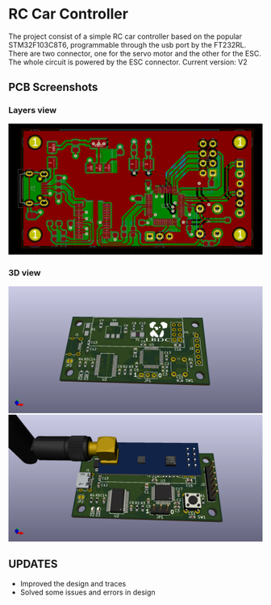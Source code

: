 # RC Car Controller
The project consist of a simple RC car controller based on the popular STM32F103C8T6, programmable through the usb port by the FT232RL.
There are two connector, one for the servo motor and the other for the ESC.  
The whole circuit is powered by the ESC connector.
Current version: V2
## PCB Screenshots
### Layers view
![bla](https://github.com/lucapuano/RC-Car-Controller/blob/master/Pictures/PCB.PNG)
### 3D view
![lol](https://github.com/lucapuano/RC-Car-Controller/blob/master/Pictures/RC%20Car%20Controller%203D%20Without.png)
![lol2](https://github.com/lucapuano/RC-Car-Controller/blob/master/Pictures/RC%20Car%20Controller%203D.png)
## UPDATES
- Improved the design and traces
- Solved some issues and errors in design
